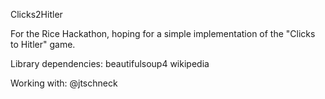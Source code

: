 Clicks2Hitler

For the Rice Hackathon, hoping for a simple implementation of the "Clicks to Hitler" game.

Library dependencies:
    beautifulsoup4
    wikipedia

Working with:
@jtschneck